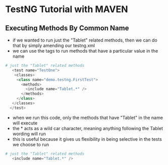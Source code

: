 # TestNG Tutorial with MAVEN

## Executing Methods By Common Name
- if we wanted to run just the "Tablet" related methods, then we can do that by simply amending our testng.xml
- we can use the <include> tags to run methods that have a particular value in the name
```python
# just the "Tablet" related methods
   <test name="TestOne">
    <classes>
     <class name="demo.testng.FirstTest">
       <methods>
         <include name="Tablet.*" />
       </methods>
     </class>
   </classes>
  </test>
```
- when we run this code, only the methods that have "Tablet" in the name will execute
- the * acts as a wild car character, meaning anything following the Tablet wording will run
- this is useful because it gives us flexibility in being selective in the tests we choose to run
```python
# just the "Tablet" related methods
   <include name="Tablet.*" />
```
